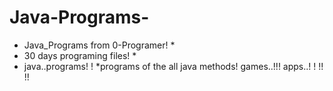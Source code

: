 # Java-Programs-
* Java_Programs from 0-Programer! *
* 30 days programing files! *
* java..programs! !
*programs of the all java methods!
games..!!!
apps..!
  !
!!
!!
